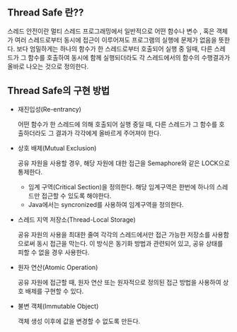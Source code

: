 ## Thread Safe 란??

스레드 안전이란 멀티 스레드 프로그래밍에서 일반적으로 어떤 함수나 변수 , 혹은 객체가 여러 스레드로부터 동시에 접근이 이루어져도 프로그램의 실행에 문제가 없음을 뜻한다. 보다 엄밀하게는 하나의 함수가 한 스레드로부터 호출되어 실행 중 일때, 다른 스레드가 그 함수를 호출하여 동시에 함께 실행되더라도 각 스레드에서의 함수의 수행결과가 올바로 나오는 것으로 정의한다.

## Thread Safe의 구현 방법

* 재진입성(Re-entrancy)

    어떤 함수가 한 스레드에 의해 호출되어 실행 중일 때, 다른 스레드가 그 함수를 호출하더라도 그 결과가 각각에게 올바르게 주어져야 한다.

* 상호 배제(Mutual Exclusion)

    공유 자원을 사용할 경우, 해당 자원에 대한 접근을 Semaphore와 같은 LOCK으로 통제한다.

    * 임계 구역(Critical Section)을 정의한다. 해당 임계구역은 한번에 하나의 스레드만 접근할 수 있도록 해야한다.
    * Java에서는 syncronized를 사용하여 임계구역을 정의한다.

* 스레드 지역 저장소(Thread-Local Storage)

    공유 자원의 사용을 최대한 줄여 각각의 스레드에서만 접근 가능한 저장소를 사용함으로써 동시 접근을 막는다.
    이 방식은 동기화 방법과 관련되어 있고, 공유 상태를 피할 수 없을 경우 사용한다.

* 원자 연산(Atomic Operation)

    공유 자원에 접근할 때, 원자 연산 또는 원자적으로 정의된 접근 방법을 사용하여 상호 배제를 구현할 수 있다.

* 불변 객체(Immutable Object)

    객체 생성 이후에 값을 변경할 수 없도록 만든다.